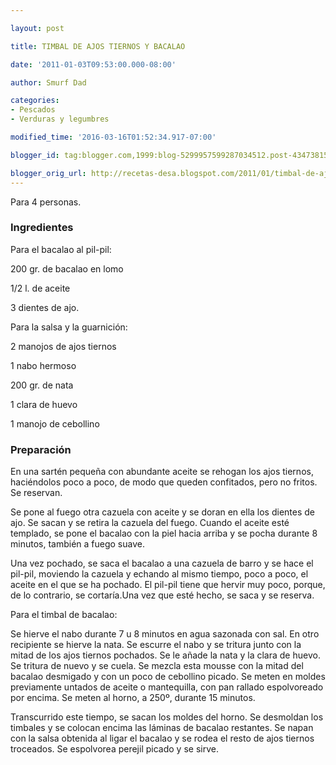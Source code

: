 ```yaml
---

layout: post

title: TIMBAL DE AJOS TIERNOS Y BACALAO

date: '2011-01-03T09:53:00.000-08:00'

author: Smurf Dad

categories:
- Pescados
- Verduras y legumbres

modified_time: '2016-03-16T01:52:34.917-07:00'

blogger_id: tag:blogger.com,1999:blog-5299957599287034512.post-4347381542681529010

blogger_orig_url: http://recetas-desa.blogspot.com/2011/01/timbal-de-ajos-tiernos-y-bacalao.html
---
```


Para 4 personas.

<h3>Ingredientes</h3>

Para el bacalao al pil-pil:

200 gr. de bacalao en lomo

1/2 l. de aceite

3 dientes de ajo.

Para la salsa y la guarnición:

2 manojos de ajos tiernos

1 nabo hermoso

200 gr. de nata

1 clara de huevo

1 manojo de cebollino

<h3>Preparación</h3>

En una sartén pequeña con abundante aceite se rehogan los ajos tiernos, haciéndolos poco a poco, de modo que queden confitados, pero no fritos. Se reservan.

Se pone al fuego otra cazuela con aceite y se doran en ella los dientes de ajo. Se sacan y se retira la cazuela del fuego. Cuando el aceite esté templado, se pone el bacalao con la piel hacia arriba y se pocha durante 8 minutos, también a fuego suave.

Una vez pochado, se saca el bacalao a una cazuela de barro y se hace el pil-pil, moviendo la cazuela y echando al mismo tiempo, poco a poco, el aceite en el que se ha pochado. El pil-pil tiene que hervir muy poco, porque, de lo contrario, se cortaría.Una vez que esté hecho, se saca y se reserva.

Para el timbal de bacalao:

Se hierve el nabo durante 7 u 8 minutos en agua sazonada con sal. En otro recipiente se hierve la nata. Se escurre el nabo y se tritura junto con la mitad de los ajos tiernos pochados. Se le añade la nata y la clara de huevo. Se tritura de nuevo y se cuela. Se mezcla esta mousse con la mitad del bacalao desmigado y con un poco de cebollino picado. Se meten en moldes previamente untados de aceite o mantequilla, con pan rallado espolvoreado por encima. Se meten al horno, a 250º, durante 15 minutos.

Transcurrido este tiempo, se sacan los moldes del horno. Se desmoldan los timbales y se colocan encima las láminas de bacalao restantes. Se napan con la salsa obtenida al ligar el bacalao y se rodea el resto de ajos tiernos troceados. Se espolvorea perejil picado y se sirve.
